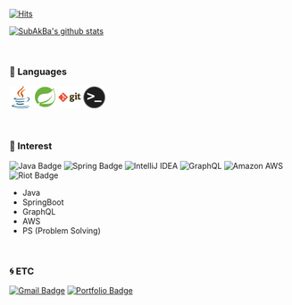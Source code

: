 [![Hits](https://hits.seeyoufarm.com/api/count/incr/badge.svg?url=https%3A%2F%2Fgithub.com%2FSubAkBa%2Fhit-counter&count_bg=%2379C83D&title_bg=%23555555&icon=&icon_color=%23E7E7E7&title=hits&edge_flat=false)](https://hits.seeyoufarm.com)

[![SubAkBa's github stats](https://github-readme-stats.vercel.app/api?username=SubAkBa&show_icons=true&theme=cobalt)](https://github.com/SubAkBa/github-readme-stats)

<br />

### :ghost: Languages
<code><img height="40" src="https://raw.githubusercontent.com/github/explore/80688e429a7d4ef2fca1e82350fe8e3517d3494d/topics/java/java.png"></code>
<code><img height="40" src="https://raw.githubusercontent.com/github/explore/80688e429a7d4ef2fca1e82350fe8e3517d3494d/topics/spring-boot/spring-boot.png"></code>
<code><img height="40" src="https://raw.githubusercontent.com/github/explore/80688e429a7d4ef2fca1e82350fe8e3517d3494d/topics/git/git.png"></code>
<code><img height="40" src="https://raw.githubusercontent.com/github/explore/80688e429a7d4ef2fca1e82350fe8e3517d3494d/topics/terminal/terminal.png"></code>

<br />

### :lollipop: Interest
![Java Badge](https://img.shields.io/badge/JAVA-★★★★☆-0696D7?style=plastic&logo=Java&logoColor=white)
![Spring Badge](https://img.shields.io/badge/Spring-★★★☆☆-0696D7?style=plastic&logo=Spring&logoColor=white)
![IntelliJ IDEA](https://img.shields.io/badge/IntelliJ&#32;IDEA-★★☆☆☆-0696D7?style=plastic&logo=IntelliJ&#32;IDEA&logoColor=white)
![GraphQL](https://img.shields.io/badge/GraphQL-☆☆☆☆☆-0696D7?style=plastic&logo=GraphQL&logoColor=white)
![Amazon AWS](https://img.shields.io/badge/Amazon&#32;AWS-★☆☆☆☆-0696D7?style=plastic&logo=Amazon&#32;AWS&logoColor=white)
![Riot Badge](https://img.shields.io/badge/Riot&#32;Games-★★★☆☆-0696D7?style=plastic&logo=Riot&#32;Games&logoColor=white)

- Java
- SpringBoot
- GraphQL
- AWS
- PS (Problem Solving)

<br />

### :cyclone: ETC
  
[![Gmail Badge](https://img.shields.io/badge/Gmail-d14836?style=flat-square&logo=Gmail&logoColor=white&link=mailto:circle5926@gmail.com)](mailto:circle5926@gmail.com)
[![Portfolio Badge](https://img.shields.io/badge/Notion-black?style=flat-square&logo=notion&logoColor=white&link=https://www.notion.so/whaledev/4a758593c333440f88ffee10f72cceea)](https://www.notion.so/Dev-e0569d7634764517b7741374a1a3a8b5)

